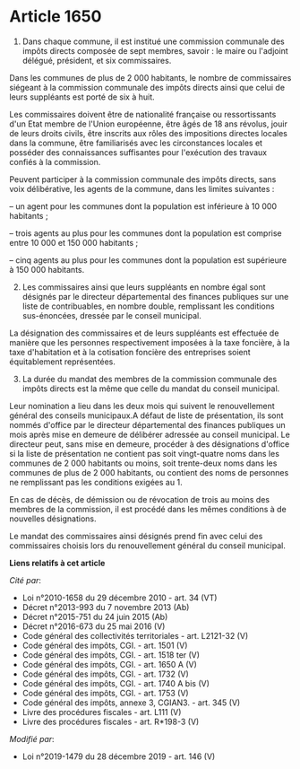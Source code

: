 # Article 1650

1. Dans chaque commune, il est institué une commission communale des impôts directs composée de sept membres, savoir : le
maire ou l'adjoint délégué, président, et six commissaires.

Dans les communes de plus de 2 000 habitants, le nombre de commissaires siégeant à la commission communale des impôts directs
ainsi que celui de leurs suppléants est porté de six à huit.

Les commissaires doivent être de nationalité française ou ressortissants d'un Etat membre de l'Union européenne, être âgés de
18 ans révolus, jouir de leurs droits civils, être inscrits aux rôles des impositions directes locales dans la commune, être
familiarisés avec les circonstances locales et posséder des connaissances suffisantes pour l'exécution des travaux confiés à
la commission.

Peuvent participer à la commission communale des impôts directs, sans voix délibérative, les agents de la commune, dans les
limites suivantes :

– un agent pour les communes dont la population est inférieure à 10 000 habitants ;

– trois agents au plus pour les communes dont la population est comprise entre 10 000 et 150 000 habitants ;

– cinq agents au plus pour les communes dont la population est supérieure à 150 000 habitants.

2. Les commissaires ainsi que leurs suppléants en nombre égal sont désignés par le directeur départemental des finances
publiques sur une liste de contribuables, en nombre double, remplissant les conditions sus-énoncées, dressée par le conseil
municipal.

La désignation des commissaires et de leurs suppléants est effectuée de manière que les personnes respectivement imposées à
la taxe foncière, à la taxe d'habitation et à la cotisation foncière des entreprises soient équitablement représentées.

3. La durée du mandat des membres de la commission communale des impôts directs est la même que celle du mandat du conseil
municipal.

Leur nomination a lieu dans les deux mois qui suivent le renouvellement général des conseils municipaux.A défaut de liste de
présentation, ils sont nommés d'office par le directeur départemental des finances publiques un mois après mise en demeure de
délibérer adressée au conseil municipal. Le directeur peut, sans mise en demeure, procéder à des désignations d'office si la
liste de présentation ne contient pas soit vingt-quatre noms dans les communes de 2 000 habitants ou moins, soit trente-deux
noms dans les communes de plus de 2 000 habitants, ou contient des noms de personnes ne remplissant pas les conditions
exigées au 1.

En cas de décès, de démission ou de révocation de trois au moins des membres de la commission, il est procédé dans les mêmes
conditions à de nouvelles désignations.

Le mandat des commissaires ainsi désignés prend fin avec celui des commissaires choisis lors du renouvellement général du
conseil municipal.

**Liens relatifs à cet article**

_Cité par_:

  - Loi n°2010-1658 du 29 décembre 2010 - art. 34 (VT)
  - Décret n°2013-993 du 7 novembre 2013 (Ab)
  - Décret n°2015-751 du 24 juin 2015 (Ab)
  - Décret n°2016-673 du 25 mai 2016 (V)
  - Code général des collectivités territoriales - art. L2121-32 (V)
  - Code général des impôts, CGI. - art. 1501 (V)
  - Code général des impôts, CGI. - art. 1518 ter (V)
  - Code général des impôts, CGI. - art. 1650 A (V)
  - Code général des impôts, CGI. - art. 1732 (V)
  - Code général des impôts, CGI. - art. 1740 A bis (V)
  - Code général des impôts, CGI. - art. 1753 (V)
  - Code général des impôts, annexe 3, CGIAN3. - art. 345 (V)
  - Livre des procédures fiscales - art. L111 (V)
  - Livre des procédures fiscales - art. R*198-3 (V)

_Modifié par_:

  - Loi n°2019-1479 du 28 décembre 2019 - art. 146 (V)
